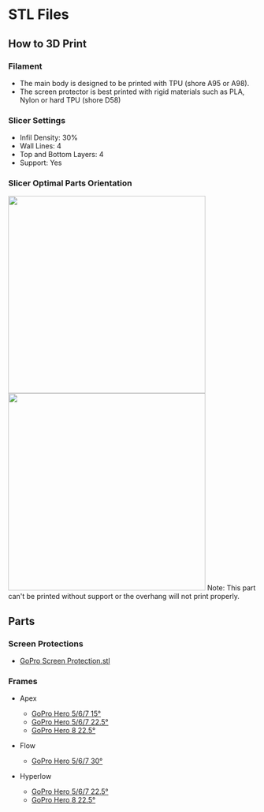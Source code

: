 # STL Files

## How to 3D Print
### Filament
* The main body is designed to be printed with TPU (shore A95 or A98).
* The screen protector is best printed with rigid materials such as PLA, Nylon or hard TPU (shore D58)
### Slicer Settings
* Infil Density: 30%
* Wall Lines: 4
* Top and Bottom Layers: 4
* Support: Yes

### Slicer Optimal Parts Orientation

<img width="400" src="https://user-images.githubusercontent.com/2025999/96481367-bab92b80-123b-11eb-9efe-d3d14730b8a8.png">

<img width="400" src="https://user-images.githubusercontent.com/2025999/96481348-b2f98700-123b-11eb-91b8-be7c9513a711.png">
Note: This part can't be printed without support or the overhang will not print properly.

## Parts

### Screen Protections
* [GoPro Screen Protection.stl](./GoPro%20Screen%20Protection.stl)

### Frames

* Apex
  * [GoPro Hero 5/6/7 15°](./Apex%2015%C2%B0%20GoPro%20Hero%205-6-7%20Mount.stl)
  * [GoPro Hero 5/6/7 22.5°](./Apex%20-%20ImpulseRC/Apex%2022%C2%B0%20GoPro%20Hero%205:6:7%20Mount.stl)
  * [GoPro Hero 8 22.5°](./Apex%20-%20ImpulseRC/Apex%20GoPro%20Hero%208%20Mount%2022°.stl)
  
* Flow
  * [GoPro Hero 5/6/7 30°](./Flow%20-%20DemonRC/Flow%2030°%20GoPro%20Hero%205-6-7%20Mount.stl)

* Hyperlow
   *  [GoPro Hero 5/6/7 22.5°](./Hyperlow%20Frames/HyperLow%2030°%20GoPro%20Hero%205-6-7%20Mount.stl)
   *  [GoPro Hero 8 22.5°](./Hyperlow%20Frames/HyperLow%2030°%20GoPro%20Hero%208%20Mount.stl)
